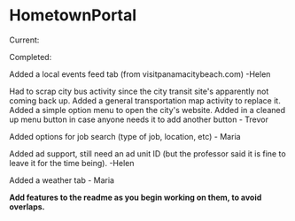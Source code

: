 HometownPortal
==============

Current:


Completed:

Added a local events feed tab (from visitpanamacitybeach.com) -Helen

Had to scrap city bus activity since the city transit site's apparently not coming back up.
Added a general transportation map activity to replace it.
Added a simple option menu to open the city's website.
Added in a cleaned up menu button in case anyone needs it to add another button - Trevor

Added options for job search (type of job, location, etc) - Maria

Added ad support, still need an ad unit ID (but the professor said it is fine to leave it for the time being). -Helen

Added a weather tab - Maria


**Add features to the readme as you begin working on them, to avoid overlaps.**


